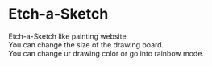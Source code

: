 # Etch-a-Sketch
Etch-a-Sketch like painting website\
You can change the size of the drawing board.\
You can change ur drawing color or go into rainbow mode.
